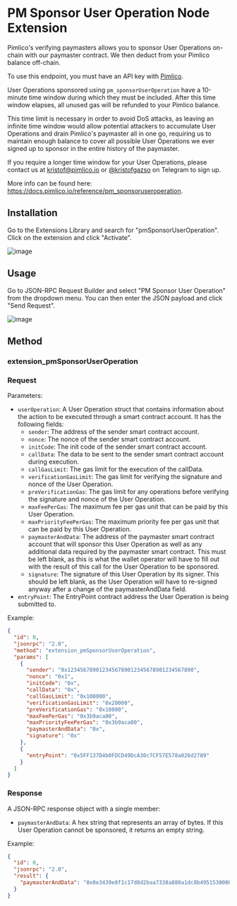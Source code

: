 # PM Sponsor User Operation Node Extension

Pimlico's verifying paymasters allows you to sponsor User Operations on-chain with our paymaster contract. We then
deduct from your Pimlico balance off-chain.

To use this endpoint, you must have an API key with [Pimlico](https://pimlico.io).

User Operations sponsored using `pm_sponsorUserOperation` have a 10-minute time window during which they must be included.
After this time window elapses, all unused gas will be refunded to your Pimlico balance.

This time limit is necessary in order to avoid DoS attacks, as leaving an infinite time window would allow potential
attackers to accumulate User Operations and drain Pimlico's paymaster all in one go, requiring us to maintain enough
balance to cover all possible User Operations we ever signed up to sponsor in the entire history of the paymaster.

If you require a longer time window for your User Operations, please contact us at kristof@pimlico.io
or [@kristofgazso](https://t.me/kristofgazso) on Telegram to sign up.

More info can be found here: https://docs.pimlico.io/reference/pm_sponsoruseroperation.

## Installation

Go to the Extensions Library and search for "pmSponsorUserOperation". Click on the extension and click
"Activate".

![image](https://github.com/Tenderly/node-extensions-library/assets/26412515/5ddd150e-7a35-484e-bdaf-edd1cd5db374)

## Usage

Go to JSON-RPC Request Builder and select "PM Sponsor User Operation" from the dropdown menu. You can then enter the JSON payload and click "Send Request".

![image](https://github.com/Tenderly/node-extensions-library/assets/26412515/e83edf9e-51f0-4eb9-9e5d-175fe6d9a488)

## Method

### **extension_pmSponsorUserOperation**

### Request

Parameters:

- `userOperation`: A User Operation struct that contains information about the action to be executed through a smart contract account. It has the following fields:
  - `sender`: The address of the sender smart contract account.
  - `nonce`: The nonce of the sender smart contract account.
  - `initCode`: The init code of the sender smart contract account.
  - `callData`: The data to be sent to the sender smart contract account during execution.
  - `callGasLimit`: The gas limit for the execution of the callData.
  - `verificationGasLimit`: The gas limit for verifying the signature and nonce of the User Operation.
  - `preVerificationGas`: The gas limit for any operations before verifying the signature and nonce of the User Operation.
  - `maxFeePerGas`: The maximum fee per gas unit that can be paid by this User Operation.
  - `maxPriorityFeePerGas`: The maximum priority fee per gas unit that can be paid by this User Operation.
  - `paymasterAndData`: The address of the paymaster smart contract account that will sponsor this User Operation as well as any additional data required by the paymaster smart contract. This must be left blank, as this is what the wallet operator will have to fill out with the result of this call for the User Operation to be sponsored.
  - `signature`: The signature of this User Operation by its signer. This should be left blank, as the User Operation will have to re-signed anyway after a change of the paymasterAndData field.
- `entryPoint`: The EntryPoint contract address the User Operation is being submitted to.

Example:
```json
{
  "id": 0,
  "jsonrpc": "2.0",
  "method": "extension_pmSponsorUserOperation",
  "params": [
    {
      "sender": "0x1234567890123456789012345678901234567890",
      "nonce": "0x1",
      "initCode": "0x",
      "callData": "0x",
      "callGasLimit": "0x100000",
      "verificationGasLimit": "0x20000",
      "preVerificationGas": "0x10000",
      "maxFeePerGas": "0x3b9aca00",
      "maxPriorityFeePerGas": "0x3b9aca00",
      "paymasterAndData": "0x",
      "signature": "0x"
    },
    {
      "entryPoint": "0x5FF137D4b0FDCD49DcA30c7CF57E578a026d2789"
    }
  ]
}
```

### Response

A JSON-RPC response object with a single member:
 - `paymasterAndData`: A hex string that represents an array of bytes. If this User Operation cannot be sponsored, it returns an empty string.

Example:
```json
{
  "id": 0,
  "jsonrpc": "2.0",
  "result": {
    "paymasterAndData": "0x0e3439e8f1c17d8d2baa7338a880a1dc8b4951530000000000000000000000000000000000000000000000000000000064a1ac1b0000000000000000000000000000000000000000000000000000000000000000add1d309057170d3d7ae2bf48b0596796b62e59d2a157a8469b9ce73bf176e682f9636b6e14aecb7ea5caf9c9a91ac0894cba66c027b98f1e934601f4938ef781b"
  }
}
```
